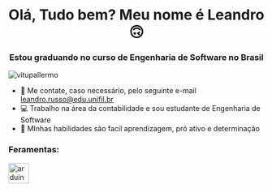 <h1 align="center">Olá, Tudo bem? Meu nome é Leandro 🙃</h1>
<h3 align="center">Estou graduando no curso de Engenharia de Software no Brasil</h3>

<p align="left "> <img src="https://komarev.com/ghpvc/?username=vitupallermo&label=Profile%20views&color=0e75b6&style=flat" alt="vitupallermo" /> </p>

- 📩 Me contate, caso necessário, pelo seguinte e-mail leandro.russo@edu.unifil.br
- 💻 Trabalho na área da contabilidade e sou estudante de Engenharia de Software
- 📕 MInhas habilidades são facil aprendizagem, pró ativo e determinação


<h3 align="left">Feramentas:</h3>
<a href=" https://www.arduino.cc/ " target="_blank"el="noreferrer"> <img src="https://cdn.worldvectorlogo.com/logos/arduino-1.svg" alt="arduino" width="40" height= "40"/> </a> </p>
